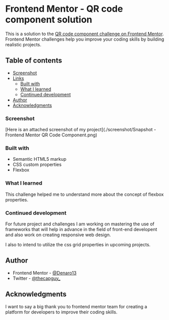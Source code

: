 # Frontend Mentor - QR code component solution

This is a solution to the [QR code component challenge on Frontend Mentor](https://www.frontendmentor.io/challenges/qr-code-component-iux_sIO_H). Frontend Mentor challenges help you improve your coding skills by building realistic projects.

## Table of contents

- [Screenshot](#screenshot)
- [Links](#links)
  - [Built with](#built-with)
  - [What I learned](#what-i-learned)
  - [Continued development](#continued-development)
- [Author](#author)
- [Acknowledgments](#acknowledgments)

### Screenshot

[Here is an attached screenshot of my project](./screenshot/Snapshot - Frontend Mentor QR Code Component.png)

### Built with

- Semantic HTML5 markup
- CSS custom properties
- Flexbox

### What I learned

This challenge helped me to understand more about the concept of flexbox properties.

### Continued development

For future project and challenges I am working on mastering the use of frameworks that will help in advance in the field of front-end developent and also work on creating responsive web design.

I also to intend to utilize the css grid properties in upcoming projects.

## Author

- Frontend Mentor - [@Denaro13](https://www.frontendmentor.io/profile/Denaro13)
- Twitter - [@thecapguy\_](https://www.twitter.com/thecapguy_)

## Acknowledgments

I want to say a big thank you to frontend mentor team for creating a platform for developers to improve their coding skills.

